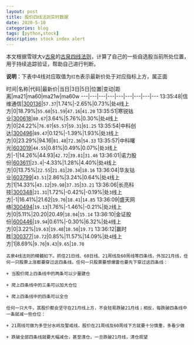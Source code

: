 ```yaml
---
layout: post
title: 股价四线法则实时数据
date: 2020-5-10
categories: blog
tags: [python,stock]
description: stock index alert
---
```



本文根据雪球大v[古泉](https://xueqiu.com/u/7148646888)的[古泉四线法则](https://xueqiu.com/7148646888/130498192)，计算了自己的一些自选股当前所处位置，用于持续追踪验证，帮助自己进行判断。

**说明**：下表中4线对应取值为`红色`表示最新价处于对应指标上方，属正面

时间|名称|代码|最新价|当日|3日|5日|位置|变动|距离|ma21|ma60|ma21w|ma60w
---|---|---|---|---|---|---|---|---
13:35:48|信维通信|[300136](https://xueqiu.com/S/SZ300136)|`57.37`|1.74%|-2.65%|0.73%|处`4`线上方|0|18.79%|`55.68`|`51.59`|`47.16`|`41.20`
13:35:51|寒锐钴业|[300618](https://xueqiu.com/S/SZ300618)|`80.67`|3.64%|5.76%|0.30%|处`4`线上方|0|24.22%|`76.07`|`65.57`|`59.31`|`61.25`
13:35:54|中科创达|[300496](https://xueqiu.com/S/SZ300496)|`89.47`|0.12%|-1.39%|1.93%|处`3`线上方|0|23.29%|94.16|`81.48`|`72.36`|`54.33`
13:35:57|中科曙光|[603019](https://xueqiu.com/S/SH603019)|`44.55`|0.81%|0.49%|0.07%|处`3`线上方|-1|14.26%|44.93|`42.72`|`39.81`|`31.46`
13:36:01|诺力股份|[603611](https://xueqiu.com/S/SH603611)|`23.4`|-4.33%|1.28%|4.40%|处`4`线上方|0|13.75%|`22.55`|`21.81`|`20.34`|`18.16`
13:36:04|华友钴业|[603799](https://xueqiu.com/S/SH603799)|`43.51`|2.86%|3.24%|0.64%|处`4`线上方|1|14.33%|`43.12`|`39.98`|`37.35`|`33.21`
13:36:06|长亮科技|[300348](https://xueqiu.com/S/SZ300348)|`21.31`|1.72%|-0.42%|-0.19%|处`3`线上方|-1|16.41%|21.62|`19.76`|`18.41`|`14.85`
13:36:09|盛天网络|[300494](https://xueqiu.com/S/SZ300494)|`19.13`|1.76%|-1.46%|-0.21%|处`2`线上方|0|5.11%|20.20|20.49|`18.04`|`15.14`
13:36:10|金证股份|[600446](https://xueqiu.com/S/SH600446)|`19.94`|0.61%|-0.30%|6.32%|处`4`线上方|0|3.22%|`19.63`|`19.48`|`18.50`|`19.71`
13:36:12|赢时胜|[300377](https://xueqiu.com/S/SZ300377)|`10.72`|0.85%|11.57%|14.09%|处`4`线上方|1|8.69%|`9.76`|`9.43`|`9.65`|`10.70`

```
古泉4线法则的精髓如下。抓住21日线、60日线、21周线及60周线等四条线，外加21月线，任何一只股票上涨都要穿过这四条线，任何一只股票要想爆雷也要先下穿过这四条线：

+ 当股价爬上四条线中的两条可以少量建仓

+ 爬上四条线中的三条可以加大仓位

+ 爬上四条线中的四条可以全仓

任何一只大牛，其股价都会坚守在21月线上方，不会轻易跌破21月线；相反，每跌破四条线中一条就减一些仓位：

+ 21周线可做为多空分水岭及警戒线，股价在21周线及60周线下方就要十分慎重，多看少做

+ 跌破全部四条线就要大幅减仓，甚至清仓，一旦跌破21月线，清仓观望
```